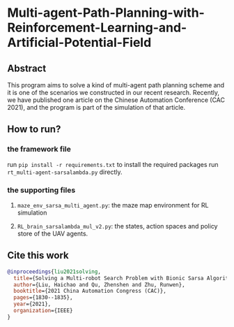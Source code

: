 # Multi-agent-Path-Planning-with-Reinforcement-Learning-and-Artificial-Potential-Field
## Abstract
This program aims to solve a kind of multi-agent path planning scheme and it is one of the scenarios we constructed in our recent research. Recently, we have published one article on the Chinese Automation Conference (CAC 2021), and the program is part of the simulation of that article.
## How to run?
### the framework file
run `pip install -r requirements.txt` to install the required packages
run `rt_multi-agent-sarsalambda.py` directly.
### the supporting files
1. `maze_env_sarsa_multi_agent.py`: the maze map environment for RL simulation

2. `RL_brain_sarsalambda_mul_v2.py`: the states, action spaces and policy store of the UAV agents.
## Cite this work
```BibTeX
@inproceedings{liu2021solving,
  title={Solving a Multi-robot Search Problem with Bionic Sarsa Algorithm and Artificial Potential Field},
  author={Liu, Haichao and Qu, Zhenshen and Zhu, Runwen},
  booktitle={2021 China Automation Congress (CAC)},
  pages={1830--1835},
  year={2021},
  organization={IEEE}
}
```
